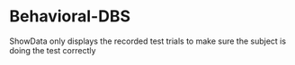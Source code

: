 # Behavioral-DBS
ShowData only displays the recorded test trials to make sure the subject is doing the test correctly
